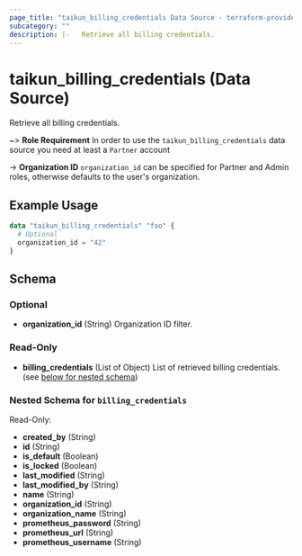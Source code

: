 ```yaml
---
page_title: "taikun_billing_credentials Data Source - terraform-provider-taikun"
subcategory: ""
description: |-   Retrieve all billing credentials.
---
```


# taikun_billing_credentials (Data Source)

Retrieve all billing credentials.

~> **Role Requirement** In order to use the `taikun_billing_credentials` data source you need at least a `Partner`
account

-> **Organization ID** `organization_id` can be specified for Partner and Admin roles, otherwise defaults to the user's
organization.

## Example Usage

```terraform
data "taikun_billing_credentials" "foo" {
  # Optional
  organization_id = "42"
}
```

<!-- schema generated by tfplugindocs -->
## Schema

### Optional

- **organization_id** (String) Organization ID filter.

### Read-Only

- **billing_credentials** (List of Object) List of retrieved billing credentials. (see [below for nested schema](#nestedatt--billing_credentials))

<a id="nestedatt--billing_credentials"></a>
### Nested Schema for `billing_credentials`

Read-Only:

- **created_by** (String)
- **id** (String)
- **is_default** (Boolean)
- **is_locked** (Boolean)
- **last_modified** (String)
- **last_modified_by** (String)
- **name** (String)
- **organization_id** (String)
- **organization_name** (String)
- **prometheus_password** (String)
- **prometheus_url** (String)
- **prometheus_username** (String)


